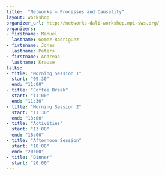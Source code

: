 ```yaml
---
title:  "Networks – Processes and Causality"
layout: workshop
organizer_url: http://networks-dali-workshop.mpi-sws.org/
organizers:
- firstname: Manuel
  lastname: Gomez-Rodriguez
- firtsname: Jonas
  lastname: Peters
- firstname: Andreas
  lastname: Krause
talks:
- title: "Morning Session 1"
  start: "09:30"
  end: "11:00"
- title: "Coffee Break"
  start: "11:00"
  end: "11:30"
- title: "Morning Session 2"
  start: "11:30"
  end: "13:00"
- title: "Activities"
  start: "13:00"
  end: "18:00"
- title: "Afternoon Session"
  start: "18:00"
  end: "20:00"
- title: "Dinner"
  start: "20:00"
---
```

